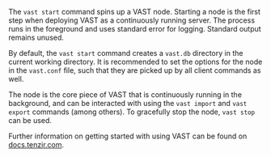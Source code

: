The `vast start` command spins up a VAST node. Starting a node is the first step
when deploying VAST as a continuously running server. The process runs in the
foreground and uses standard error for logging. Standard output remains unused.

By default, the `vast start` command creates a `vast.db` directory in the
current working directory. It is recommended to set the options for the node in
the `vast.conf` file, such that they are picked up by all client commands as
well.

The node is the core piece of VAST that is continuously running in the
background, and can be interacted with using the `vast import` and `vast export`
commands (among others). To gracefully stop the node, `vast stop` can be used.

Further information on getting started with using VAST can be found on
[docs.tenzir.com](https://docs.tenzir.com/vast/quick-start/introduction).
